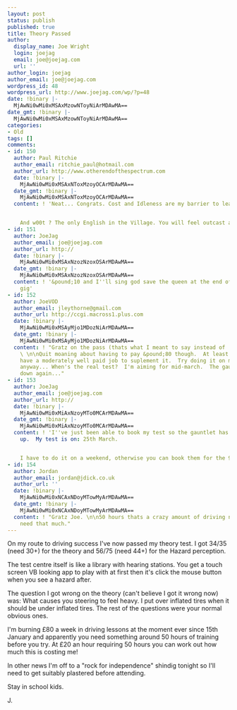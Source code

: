 ```yaml
---
layout: post
status: publish
published: true
title: Theory Passed
author:
  display_name: Joe Wright
  login: joejag
  email: joe@joejag.com
  url: ''
author_login: joejag
author_email: joe@joejag.com
wordpress_id: 48
wordpress_url: http://www.joejag.com/wp/?p=48
date: !binary |-
  MjAwNi0wMi0xMSAxMzowNToyNiArMDAwMA==
date_gmt: !binary |-
  MjAwNi0wMi0xMSAxMzowNToyNiArMDAwMA==
categories:
- Old
tags: []
comments:
- id: 150
  author: Paul Ritchie
  author_email: ritchie_paul@hotmail.com
  author_url: http://www.otherendofthespectrum.com
  date: !binary |-
    MjAwNi0wMi0xMSAxNToxMzoyOCArMDAwMA==
  date_gmt: !binary |-
    MjAwNi0wMi0xMSAxNToxMzoyOCArMDAwMA==
  content: ! 'Neat... Congrats. Cost and Idleness are my barrier to learning.


    And w00t ? The only English in the Village. You will feel outcast at rfi2006'
- id: 151
  author: JoeJag
  author_email: joe@joejag.com
  author_url: http://
  date: !binary |-
    MjAwNi0wMi0xMSAxNzozNzoxOSArMDAwMA==
  date_gmt: !binary |-
    MjAwNi0wMi0xMSAxNzozNzoxOSArMDAwMA==
  content: ! '&pound;10 and I''ll sing god save the queen at the end of the
    gig'
- id: 152
  author: JoeVOD
  author_email: jleythorne@gmail.com
  author_url: http://ccgi.macross1.plus.com
  date: !binary |-
    MjAwNi0wMi0xMSAyMjo1MDozNiArMDAwMA==
  date_gmt: !binary |-
    MjAwNi0wMi0xMSAyMjo1MDozNiArMDAwMA==
  content: ! "Gratz on the pass (thats what I meant to say instead of 'Ha ha ha pwnd').
    \ \n\nQuit moaning about having to pay &pound;80 though.  At least you
    have a moderately well paid job to suplement it.  Try doing it on my wage.  But
    anyway... When's the real test?  I'm aiming for mid-march.  The gauntlet is thrown
    down again..."
- id: 153
  author: JoeJag
  author_email: joe@joejag.com
  author_url: http://
  date: !binary |-
    MjAwNi0wMi0xMiAxNzoyMTo0MCArMDAwMA==
  date_gmt: !binary |-
    MjAwNi0wMi0xMiAxNzoyMTo0MCArMDAwMA==
  content: ! 'I''ve just been able to book my test so the gauntlet has been picked
    up.  My test is on: 25th March.


    I have to do it on a weekend, otherwise you can book them for the 9th March atm.'
- id: 154
  author: Jordan
  author_email: jordan@jdick.co.uk
  author_url: ''
  date: !binary |-
    MjAwNi0wMi0xNCAxNDoyMTowMyArMDAwMA==
  date_gmt: !binary |-
    MjAwNi0wMi0xNCAxNDoyMTowMyArMDAwMA==
  content: ! "Gratz Joe. \n\n50 hours thats a crazy amount of driving no way do u
    need that much."
---
```

<p>On my route to driving success I've now passed my theory test.  I got 34/35 (need 30+) for the theory and 56/75 (need 44+) for the Hazard perception.  </p>
<p>The test centre itself is like a library with hearing stations.  You get a touch screen VB looking app to play with at first then it's click the mouse button when you see a hazard after.</p>
<p>The question I got wrong on the theory (can't believe I got it wrong now) was: What causes you steering to feel heavy.  I put over inflated tires when it should be under inflated tires.  The rest of the questions were your normal obvious ones.</p>
<p>I'm burning &pound;80 a week in driving lessons at the moment ever since 15th January and apparently you need something around 50 hours of training before you try.  At &pound;20 an hour requiring 50 hours you can work out how much this is costing me!</p>
<p>In other news I'm off to a "rock for independence" shindig tonight so I'll need to get suitably plastered before attending.</p>
<p>Stay in school kids.</p>
<p>J.</p>
